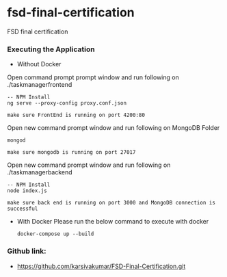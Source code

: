 # fsd-final-certification
FSD final certification

### Executing the Application

- Without Docker
	
Open command prompt prompt window and run following  on ./taskmanagerfrontend
	
	-- NPM Install
	ng serve --proxy-config proxy.conf.json
	
	make sure FrontEnd is running on port 4200:80
	
Open new command prompt window and run following  on MongoDB Folder

	mongod
	
	make sure mongodb is running on port 27017
	
Open new command prompt window and run following  on ./taskmanagerbackend
	
	-- NPM Install
	node index.js
	
	make sure back end is running on port 3000 and MongoDB connection is successful
	
- With Docker
    Please run the below command to execute with docker 
    ```
    docker-compose up --build 
    ```

### Github link: 
- https://github.com/karsivakumar/FSD-Final-Certification.git

